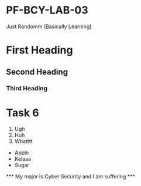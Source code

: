# PF-BCY-LAB-03
Just Randomm (Basically Learning)

# First Heading
## Second Heading 
### Third Heading

# Task 6

1. Ugh
2. Huh
3. Whatttt

* Apple
* Kelaaa
* Sugar

*** My major is Cyber Security and I am suffering ***
